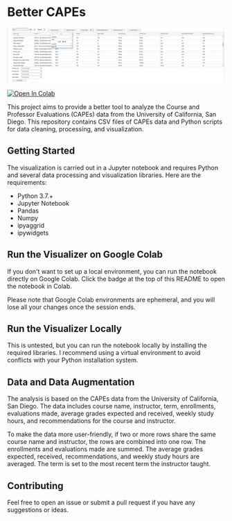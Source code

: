 # Better CAPEs

![Banner](https://raw.githubusercontent.com/TylerFlar/CAPEs-ranking/main/banner.png)

[![Open In Colab](https://colab.research.google.com/assets/colab-badge.svg)](https://colab.research.google.com/github/TylerFlar/CAPEs-ranking/blob/main/Better_CAPEs.ipynb)

This project aims to provide a better tool to analyze the Course and Professor Evaluations (CAPEs) data from the University of California, San Diego. This repository contains CSV files of CAPEs data and Python scripts for data cleaning, processing, and visualization.

## Getting Started

The visualization is carried out in a Jupyter notebook and requires Python and several data processing and visualization libraries. Here are the requirements:

* Python 3.7.+
* Jupyter Notebook
* Pandas
* Numpy
* ipyaggrid
* ipywidgets

## Run the Visualizer on Google Colab

If you don't want to set up a local environment, you can run the notebook directly on Google Colab. Click the badge at the top of this README to open the notebook in Colab.

Please note that Google Colab environments are ephemeral, and you will lose all your changes once the session ends.

## Run the Visualizer Locally

This is untested, but you can run the notebook locally by installing the required libraries. I recommend using a virtual environment to avoid conflicts with your Python installation system.

## Data and Data Augmentation

The analysis is based on the CAPEs data from the University of California, San Diego. The data includes course name, instructor, term, enrollments, evaluations made, average grades expected and received, weekly study hours, and recommendations for the course and instructor.

To make the data more user-friendly, if two or more rows share the same course name and instructor, the rows are combined into one row. The enrollments and evaluations made are summed. The average grades expected, received, recommendations, and weekly study hours are averaged. The term is set to the most recent term the instructor taught.

## Contributing

Feel free to open an issue or submit a pull request if you have any suggestions or ideas.
